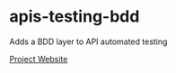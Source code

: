 # apis-testing-bdd
Adds a BDD layer to API automated testing


[Project Website](http://apispots.com/projects/bdd/)
